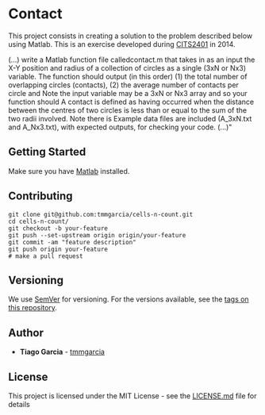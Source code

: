 # Contact

This project consists in creating a solution to the problem described below using Matlab. This is an exercise developed during [CITS2401](http://handbooks.uwa.edu.au/units/unitdetails?code=CITS2401) in 2014.

>
(...) write a Matlab function file calledcontact.m that takes in as an input the X-Y position and radius of a collection of circles as a single (3xN or Nx3) variable. The function should output (in this order) (1) the total number of
overlapping circles (contacts), (2) the average number of contacts per circle and Note the input variable may be a 3xN or Nx3 array and so your function should A contact is defined as having occurred when the distance between the centres of
two circles is less than or equal to the sum of the two radii involved. Note there is Example data files are included (A_3xN.txt and A_Nx3.txt), with expected outputs, for checking your code. (...)"
>

## Getting Started

Make sure you have [Matlab](https://www.mathworks.com/products/matlab.html) installed.

## Contributing

```
git clone git@github.com:tmmgarcia/cells-n-count.git
cd cells-n-count/
git checkout -b your-feature
git push --set-upstream origin origin/your-feature
git commit -am "feature description"
git push origin your-feature   
# make a pull request
```

## Versioning

We use [SemVer](http://semver.org/) for versioning. For the versions available, see the [tags on this repository](https://github.com/tmmgarcia/cells-n-count/tags).

## Author

* **Tiago Garcia** - [tmmgarcia](https://github.com/tmmgarcia)

## License

This project is licensed under the MIT License - see the [LICENSE.md](LICENSE.md) file for details
